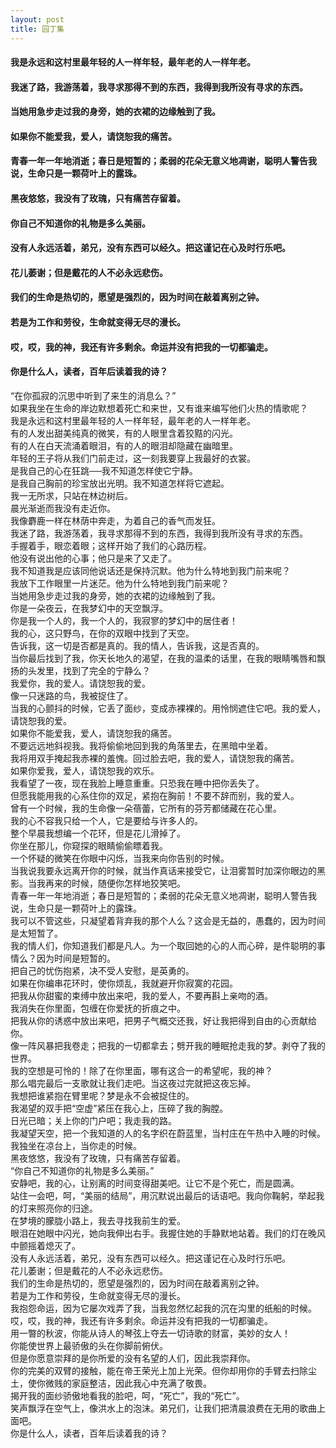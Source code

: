 ```yaml
---
layout: post
title: 园丁集
---
```

#### 我是永远和这村里最年轻的人一样年轻，最年老的人一样年老。               
#### 我迷了路，我游荡着，我寻求那得不到的东西，我得到我所没有寻求的东西。               
#### 当她用急步走过我的身旁，她的衣裙的边缘触到了我。               
#### 如果你不能爱我，爱人，请饶恕我的痛苦。               
#### 青春一年一年地消逝；春日是短暂的；柔弱的花朵无意义地凋谢，聪明人警告我说，生命只是一颗荷叶上的露珠。               
#### 黑夜悠悠，我没有了玫瑰，只有痛苦存留着。               
#### 你自己不知道你的礼物是多么美丽。               
#### 没有人永远活着，弟兄，没有东西可以经久。把这谨记在心及时行乐吧。               
#### 花儿萎谢；但是戴花的人不必永远悲伤。               
#### 我们的生命是热切的，愿望是强烈的，因为时间在敲着离别之钟。               
#### 若是为工作和劳役，生命就变得无尽的漫长。               
#### 哎，哎，我的神，我还有许多剩余。命运并没有把我的一切都骗走。               
#### 你是什么人，读者，百年后读着我的诗？               
<!-- more -->
“在你孤寂的沉思中听到了来生的消息么？”               
如果我坐在生命的岸边默想着死亡和来世，又有谁来编写他们火热的情歌呢？               
我是永远和这村里最年轻的人一样年轻，最年老的人一样年老。               
有的人发出甜美纯真的微笑，有的人眼里含着狡黠的闪光。               
有的人在白天流涌着眼泪，有的人的眼泪却隐藏在幽暗里。               
年轻的王子将从我们门前走过，这一刻我要穿上我最好的衣裳。               
是我自己的心在狂跳──我不知道怎样使它宁静。               
是我自己胸前的珍宝放出光明。我不知道怎样将它遮起。               
我一无所求，只站在林边树后。               
晨光渐逝而我没有走近你。               
我像麝鹿一样在林荫中奔走，为着自己的香气而发狂。               
我迷了路，我游荡着，我寻求那得不到的东西，我得到我所没有寻求的东西。               
手握着手，眼恋着眼；这样开始了我们的心路历程。               
他没有说出他的心事；他只是来了又走了。               
我不知道我是应该同他说话还是保持沉默。他为什么特地到我门前来呢？               
我放下工作眼里一片迷茫。他为什么特地到我门前来呢？               
当她用急步走过我的身旁，她的衣裙的边缘触到了我。               
你是一朵夜云，在我梦幻中的天空飘浮。               
你是我一个人的，我一个人的，我寂寥的梦幻中的居住者！               
我的心，这只野鸟，在你的双眼中找到了天空。               
告诉我，这一切是否都是真的。我的情人，告诉我，这是否真的。               
当你最后找到了我，你天长地久的渴望，在我的温柔的话里，在我的眼睛嘴唇和飘扬的头发里，找到了完全的宁静么？               
我爱你，我的爱人。请饶恕我的爱。               
像一只迷路的鸟，我被捉住了。               
当我的心颤抖的时候，它丢了面纱，变成赤裸裸的。用怜悯遮住它吧。我的爱人，请饶恕我的爱。               
如果你不能爱我，爱人，请饶恕我的痛苦。               
不要远远地斜视我。我将偷偷地回到我的角落里去，在黑暗中坐着。               
我将用双手掩起我赤裸的羞愧。回过脸去吧，我的爱人，请饶恕我的痛苦。               
如果你爱我，爱人，请饶恕我的欢乐。               
我看望了一夜，现在我脸上睡意重重。只恐我在睡中把你丢失了。               
但愿我能用我的心系住你的双足，紧抱在胸前！不要不辞而别，我的爱人。               
曾有一个时候，我的生命像一朵蓓蕾，它所有的芬芳都储藏在花心里。               
我的心不容我只给一个人，它是要给与许多人的。               
整个早晨我想编一个花环，但是花儿滑掉了。               
你坐在那儿，你窥探的眼睛偷偷瞟着我。               
一个怀疑的微笑在你眼中闪烁，当我来向你告别的时候。               
当我说我要永远离开你的时候，就当作真话来接受它，让泪雾暂时加深你眼边的黑影。当我再来的时候，随便你怎样地狡笑吧。               
青春一年一年地消逝；春日是短暂的；柔弱的花朵无意义地凋谢，聪明人警告我说，生命只是一颗荷叶上的露珠。               
我可以不管这些，只凝望着背弃我的那个人么？这会是无益的，愚蠢的，因为时间是太短暂了。               
我的情人们，你知道我们都是凡人。为一个取回她的心的人而心碎，是件聪明的事情么？因为时间是短暂的。               
把自己的忧伤抱紧，决不受人安慰，是英勇的。               
如果在你编串花环时，使你烦乱，我就避开你寂寞的花园。               
把我从你甜蜜的束缚中放出来吧，我的爱人，不要再斟上亲吻的酒。               
我消失在你里面，包缠在你爱抚的折痕之中。               
把我从你的诱惑中放出来吧，把男子气概交还我，好让我把得到自由的心贡献给你。               
像一阵风暴把我卷走；把我的一切都拿去；劈开我的睡眠抢走我的梦。剥夺了我的世界。               
我的空想是可怜的！除了在你里面，哪有这合一的希望呢，我的神？               
那么唱完最后一支歌就让我们走吧。当这夜过完就把这夜忘掉。               
我想把谁紧抱在臂里呢？梦是永不会被捉住的。               
我渴望的双手把“空虚”紧压在我心上，压碎了我的胸膛。               
日光已暗；关上你的门户吧；我走我的路。               
我凝望天空，把一个我知道的人的名字织在蔚蓝里，当村庄在午热中入睡的时候。               
我独坐在凉台上，当你走的时候。               
黑夜悠悠，我没有了玫瑰，只有痛苦存留着。               
“你自己不知道你的礼物是多么美丽。”               
安静吧，我的心，让别离的时间变得甜美吧。让它不是个死亡，而是圆满。               
站住一会吧，呵，“美丽的结局”，用沉默说出最后的话语吧。我向你鞠躬，举起我的灯来照亮你的归途。               
在梦境的朦胧小路上，我去寻找我前生的爱。               
眼泪在她眼中闪光，她向我伸出右手。我握住她的手静默地站着。我们的灯在晚风中颤摇着熄灭了。               
没有人永远活着，弟兄，没有东西可以经久。把这谨记在心及时行乐吧。               
花儿萎谢；但是戴花的人不必永远悲伤。               
我们的生命是热切的，愿望是强烈的，因为时间在敲着离别之钟。               
若是为工作和劳役，生命就变得无尽的漫长。               
我抱怨命运，因为它屡次戏弄了我，当我忽然忆起我的沉在沟里的纸船的时候。               
哎，哎，我的神，我还有许多剩余。命运并没有把我的一切都骗走。               
用一暼的秋波，你能从诗人的琴弦上夺去一切诗歌的财富，美妙的女人！               
你能使世界上最骄傲的头在你脚前俯伏。               
但是你愿意崇拜的是你所爱的没有名望的人们，因此我崇拜你。               
你的完美的双臂的接触，能在帝王荣光上加上光荣。但你却用你的手臂去扫除尘土，使你微贱的家庭整洁，因此我心中充满了敬畏。               
揭开我的面纱骄傲地看我的脸吧，呵，“死亡”，我的“死亡”。               
笑声飘浮在空气上，像洪水上的泡沫。弟兄们，让我们把清晨浪费在无用的歌曲上面吧。               
你是什么人，读者，百年后读着我的诗？               

